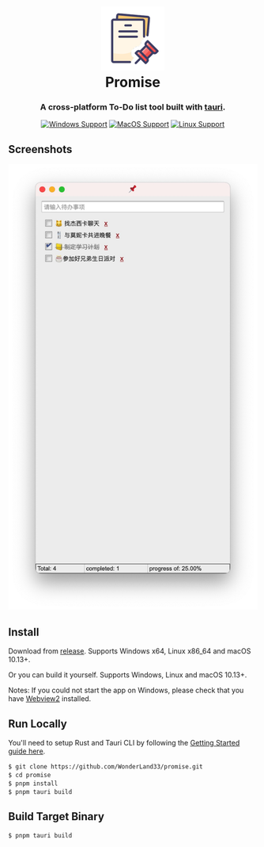 <h1 align="center">
  <img src="src-tauri/icons/128x128.png" width="128" />
  <br>
  Promise
  <br>
</h1>

<h3 align="center">
A cross-platform To-Do list tool built with <a href="https://github.com/tauri-apps/tauri">tauri</a>.
</h3>

<div align="center">

[![Windows Support](https://img.shields.io/badge/Windows-0078D6?style=flat&logo=windows&logoColor=white)](#)
[![MacOS Support](https://img.shields.io/badge/MACOS-adb8c5?style=flat&logo=macos&logoColor=white)](#)
[![Linux Support](https://img.shields.io/badge/linux-1793D1?style=flat&logo=linux&logoColor=white)](#)

</div>

## Screenshots

![](screenshots/macos.jpg)

## Install

Download from [release](#). Supports Windows x64, Linux x86_64 and macOS 10.13+.

Or you can build it yourself. Supports Windows, Linux and macOS 10.13+.

Notes: If you could not start the app on Windows, please check that you have [Webview2](https://developer.microsoft.com/en-us/microsoft-edge/webview2/#download-section) installed.

## Run Locally

You'll need to setup Rust and Tauri CLI by following the [Getting Started guide here](https://tauri.app/v1/guides/getting-started/prerequisites).

```bash
$ git clone https://github.com/WonderLand33/promise.git
$ cd promise
$ pnpm install
$ pnpm tauri build
```

## Build Target Binary

```bash
$ pnpm tauri build
```